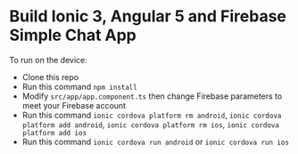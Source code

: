 # Build Ionic 3, Angular 5 and Firebase Simple Chat App

To run on the device:

* Clone this repo
* Run this command `npm install`
* Modify `src/app/app.component.ts` then change Firebase parameters to meet your Firebase account
* Run this command `ionic cordova platform rm android`, `ionic cordova platform add android`, `ionic cordova platform rm ios`, `ionic cordova platform add ios`
* Run this command `ionic cordova run android` or `ionic cordova run ios`
